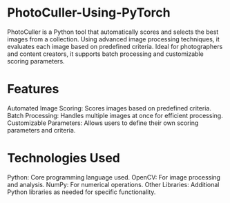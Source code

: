 # PhotoCuller-Using-PyTorch
PhotoCuller is a Python tool that automatically scores and selects the best images from a collection. Using advanced image processing techniques, it evaluates each image based on predefined criteria. Ideal for photographers and content creators, it supports batch processing and customizable scoring parameters.

# Features
Automated Image Scoring: Scores images based on predefined criteria.
Batch Processing: Handles multiple images at once for efficient processing.
Customizable Parameters: Allows users to define their own scoring parameters and criteria.

# Technologies Used
Python: Core programming language used.
OpenCV: For image processing and analysis.
NumPy: For numerical operations.
Other Libraries: Additional Python libraries as needed for specific functionality.
